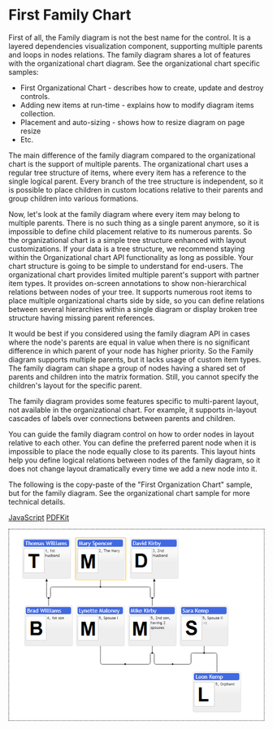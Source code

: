 # First Family Chart

First of all, the Family diagram is not the best name for the control. It is a layered dependencies visualization component, supporting multiple parents and loops in nodes relations. 
The family diagram shares a lot of features with the organizational chart diagram. See the organizational chart specific samples:
* First Organizational Chart - describes how to create, update and destroy controls.
* Adding new items at run-time - explains how to modify diagram items collection.
* Placement and auto-sizing - shows how to resize diagram on page resize
* Etc.

The main difference of the family diagram compared to the organizational chart is the support of multiple parents. The organizational chart uses a regular tree structure of items, where every item has a reference to the single logical parent. Every branch of the tree structure is independent, so it is possible to place children in custom locations relative to their parents and group children into various formations. 

Now, let's look at the family diagram where every item may belong to multiple parents. There is no such thing as a single parent anymore, so it is impossible to define child placement relative to its numerous parents. So the organizational chart is a simple tree structure enhanced with layout customizations. If your data is a tree structure, we recommend staying within the Organizational chart API functionality as long as possible. Your chart structure is going to be simple to understand for end-users. The organizational chart provides limited multiple parent's support with partner item types. It provides on-screen annotations to show non-hierarchical relations between nodes of your tree. It supports numerous root items to place multiple organizational charts side by side, so you can define relations between several hierarchies within a single diagram or display broken tree structure having missing parent references. 

It would be best if you considered using the family diagram API in cases where the node's parents are equal in value when there is no significant difference in which parent of your node has higher priority.  So the Family diagram supports multiple parents, but it lacks usage of custom item types. The family diagram can shape a group of nodes having a shared set of parents and children into the matrix formation. Still, you cannot specify the children's layout for the specific parent.

The family diagram provides some features specific to multi-parent layout, not available in the organizational chart. For example, it supports in-layout cascades of labels over connections between parents and children. 

You can guide the family diagram control on how to order nodes in layout relative to each other. You can define the preferred parent node when it is impossible to place the node equally close to its parents. This layout hints help you define logical relations between nodes of the family diagram, so it does not change layout dramatically every time we add a new node into it. 

The following is the copy-paste of the "First Organization Chart" sample, but for the family diagram. See the organizational chart sample for more technical details.

[JavaScript](javascript.controls/CaseFirstFamilyChart.html)
[PDFKit](pdfkit.plugins/FirstFamilyChart.html)

![Screenshot](javascript.controls/__image_snapshots__/CaseFirstFamilyChart-snap.png)